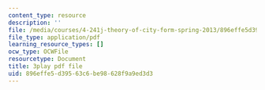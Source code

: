 ```yaml
---
content_type: resource
description: ''
file: /media/courses/4-241j-theory-of-city-form-spring-2013/896effe5d39563c6be98628f9a9ed3d3_urE_22UEO_8.pdf
file_type: application/pdf
learning_resource_types: []
ocw_type: OCWFile
resourcetype: Document
title: 3play pdf file
uid: 896effe5-d395-63c6-be98-628f9a9ed3d3
---
```


